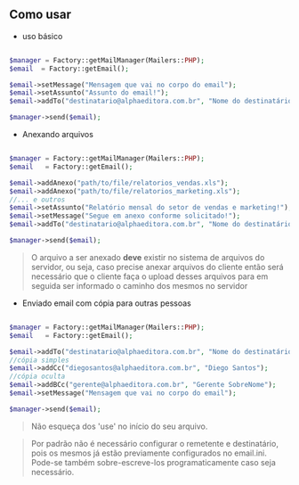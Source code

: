 Como usar
---------

 * uso básico

```php

$manager = Factory::getMailManager(Mailers::PHP);
$email  = Factory::getEmail();

$email->setMessage("Mensagem que vai no corpo do email");
$email->setAssunto("Assunto do email!");
$email->addTo("destinatario@alphaeditora.com.br", "Nome do destinatário");

$manager->send($email);
```

 * Anexando arquivos

```php

$manager = Factory::getMailManager(Mailers::PHP);
$email   = Factory::getEmail();

$email->addAnexo("path/to/file/relatorios_vendas.xls");
$email->addAnexo("path/to/file/relatorios_marketing.xls");
//... e outros
$email->setAssunto("Relatório mensal do setor de vendas e marketing!");
$email->setMessage("Segue em anexo conforme solicitado!");
$email->addTo("destinatario@alphaeditora.com.br", "Nome do destinatário");

$manager->send($email);
```
 > O arquivo a ser anexado **deve** existir no sistema de arquivos do servidor, ou seja,
caso precise anexar arquivos do cliente então será necessário que o cliente faça o upload
desses arquivos para em seguida ser informado o caminho dos mesmos no servidor  

 * Enviado email com cópia para outras pessoas

```php

$manager = Factory::getMailManager(Mailers::PHP);
$email   = Factory::getEmail();

$email->addTo("destinatario@alphaeditora.com.br", "Nome do destinatário");
//cópia simples
$email->addCc("diegosantos@alphaeditora.com.br", "Diego Santos");
//cópia oculta
$email->addBCc("gerente@alphaeditora.com.br", "Gerente SobreNome");
$email->setMessage("Mensagem que vai no corpo do email");

$manager->send($email);
```

 > Não esqueça dos 'use' no início do seu arquivo.
 
 > Por padrão não é necessário configurar o remetente e destinatário, pois os mesmos
   já estão previamente configurados no email.ini. Pode-se também sobre-escreve-los programaticamente
   caso seja necessário.
